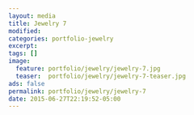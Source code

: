 ```yaml
---
layout: media
title: Jewelry 7
modified:
categories: portfolio-jewelry
excerpt:
tags: []
image:
  feature: portfolio/jewelry/jewelry-7.jpg
  teaser:  portfolio/jewelry/jewelry-7-teaser.jpg
ads: false
permalink: portfolio/jewelry/jewelry-7
date: 2015-06-27T22:19:52-05:00
---
```


